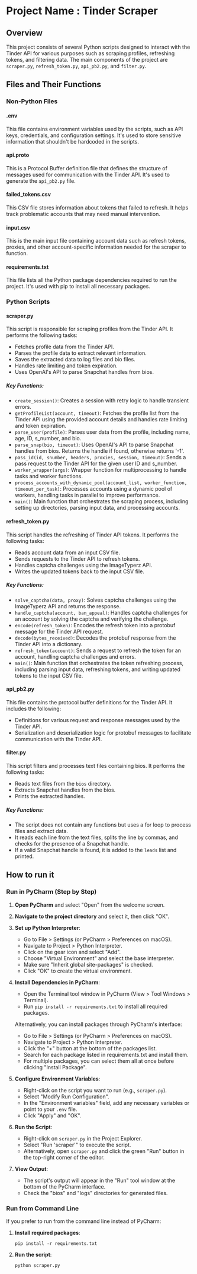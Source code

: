 # Project Name : Tinder Scraper

## Overview
This project consists of several Python scripts designed to interact with the Tinder API for various purposes such as scraping profiles, refreshing tokens, and filtering data. The main components of the project are `scraper.py`, `refresh_token.py`, `api_pb2.py`, and `filter.py`.

## Files and Their Functions

### Non-Python Files

#### .env
This file contains environment variables used by the scripts, such as API keys, credentials, and configuration settings. It's used to store sensitive information that shouldn't be hardcoded in the scripts.

#### api.proto
This is a Protocol Buffer definition file that defines the structure of messages used for communication with the Tinder API. It's used to generate the `api_pb2.py` file.

#### failed_tokens.csv
This CSV file stores information about tokens that failed to refresh. It helps track problematic accounts that may need manual intervention.

#### input.csv
This is the main input file containing account data such as refresh tokens, proxies, and other account-specific information needed for the scraper to function.

#### requirements.txt
This file lists all the Python package dependencies required to run the project. It's used with pip to install all necessary packages.

### Python Scripts

#### scraper.py
This script is responsible for scraping profiles from the Tinder API. It performs the following tasks:
- Fetches profile data from the Tinder API.
- Parses the profile data to extract relevant information.
- Saves the extracted data to log files and bio files.
- Handles rate limiting and token expiration.
- Uses OpenAI's API to parse Snapchat handles from bios.

##### Key Functions:
- `create_session()`: Creates a session with retry logic to handle transient errors.
- `getProfileList(account, timeout)`: Fetches the profile list from the Tinder API using the provided account details and handles rate limiting and token expiration.
- `parse_user(profile)`: Parses user data from the profile, including name, age, ID, s_number, and bio.
- `parse_snap(bio, timeout)`: Uses OpenAI's API to parse Snapchat handles from bios. Returns the handle if found, otherwise returns '-1'.
- `pass_id(id, snumber, headers, proxies, session, timeout)`: Sends a pass request to the Tinder API for the given user ID and s_number.
- `worker_wrapper(args)`: Wrapper function for multiprocessing to handle tasks and worker functions.
- `process_accounts_with_dynamic_pool(account_list, worker_function, timeout_per_task)`: Processes accounts using a dynamic pool of workers, handling tasks in parallel to improve performance.
- `main()`: Main function that orchestrates the scraping process, including setting up directories, parsing input data, and processing accounts.

#### refresh_token.py
This script handles the refreshing of Tinder API tokens. It performs the following tasks:
- Reads account data from an input CSV file.
- Sends requests to the Tinder API to refresh tokens.
- Handles captcha challenges using the ImageTyperz API.
- Writes the updated tokens back to the input CSV file.

##### Key Functions:
- `solve_captcha(data, proxy)`: Solves captcha challenges using the ImageTyperz API and returns the response.
- `handle_captcha(account, ban_appeal)`: Handles captcha challenges for an account by solving the captcha and verifying the challenge.
- `encode(refresh_token)`: Encodes the refresh token into a protobuf message for the Tinder API request.
- `decode(bytes_received)`: Decodes the protobuf response from the Tinder API into a dictionary.
- `refresh_token(account)`: Sends a request to refresh the token for an account, handling captcha challenges and errors.
- `main()`: Main function that orchestrates the token refreshing process, including parsing input data, refreshing tokens, and writing updated tokens to the input CSV file.

#### api_pb2.py
This file contains the protocol buffer definitions for the Tinder API. It includes the following:
- Definitions for various request and response messages used by the Tinder API.
- Serialization and deserialization logic for protobuf messages to facilitate communication with the Tinder API.

#### filter.py
This script filters and processes text files containing bios. It performs the following tasks:
- Reads text files from the `bios` directory.
- Extracts Snapchat handles from the bios.
- Prints the extracted handles.

##### Key Functions:
- The script does not contain any functions but uses a for loop to process files and extract data.
- It reads each line from the text files, splits the line by commas, and checks for the presence of a Snapchat handle.
- If a valid Snapchat handle is found, it is added to the `leads` list and printed.

## How to run it

### Run in PyCharm (Step by Step)
1. **Open PyCharm** and select "Open" from the welcome screen.
2. **Navigate to the project directory** and select it, then click "OK".
3. **Set up Python Interpreter**:
   - Go to File > Settings (or PyCharm > Preferences on macOS).
   - Navigate to Project > Python Interpreter.
   - Click on the gear icon and select "Add".
   - Choose "Virtual Environment" and select the base interpreter.
   - Make sure "Inherit global site-packages" is checked.
   - Click "OK" to create the virtual environment.

4. **Install Dependencies in PyCharm**:
   - Open the Terminal tool window in PyCharm (View > Tool Windows > Terminal).
   - Run `pip install -r requirements.txt` to install all required packages.
   
   Alternatively, you can install packages through PyCharm's interface:
   - Go to File > Settings (or PyCharm > Preferences on macOS).
   - Navigate to Project > Python Interpreter.
   - Click the "+" button at the bottom of the packages list.
   - Search for each package listed in requirements.txt and install them.
   - For multiple packages, you can select them all at once before clicking "Install Package".

5. **Configure Environment Variables**:
   - Right-click on the script you want to run (e.g., `scraper.py`).
   - Select "Modify Run Configuration".
   - In the "Environment variables" field, add any necessary variables or point to your `.env` file.
   - Click "Apply" and "OK".

6. **Run the Script**:
   - Right-click on `scraper.py` in the Project Explorer.
   - Select "Run 'scraper'" to execute the script.
   - Alternatively, open `scraper.py` and click the green "Run" button in the top-right corner of the editor.

7. **View Output**:
   - The script's output will appear in the "Run" tool window at the bottom of the PyCharm interface.
   - Check the "bios" and "logs" directories for generated files.

### Run from Command Line
If you prefer to run from the command line instead of PyCharm:

1. **Install required packages**:
   ```
   pip install -r requirements.txt
   ```

2. **Run the script**:
   ```
   python scraper.py
   ```
